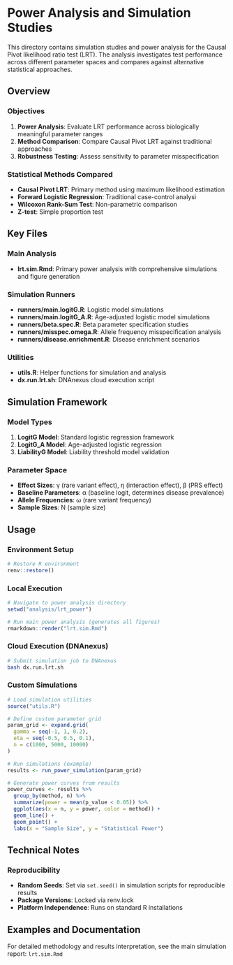 # Power Analysis and Simulation Studies

This directory contains simulation studies and power analysis for the Causal Pivot likelihood ratio test (LRT).
The analysis investigates test performance across different parameter spaces and compares against alternative statistical approaches.

## Overview

### Objectives
1. **Power Analysis**: Evaluate LRT performance across biologically meaningful parameter ranges
2. **Method Comparison**: Compare Causal Pivot LRT against traditional approaches
3. **Robustness Testing**: Assess sensitivity to parameter misspecification

### Statistical Methods Compared
- **Causal Pivot LRT**: Primary method using maximum likelihood estimation
- **Forward Logistic Regression**: Traditional case-control analysi
- **Wilcoxon Rank-Sum Test**: Non-parametric comparison
- **Z-test**: Simple proportion test

## Key Files

### Main Analysis
- **lrt.sim.Rmd**: Primary power analysis with comprehensive simulations and figure generation

### Simulation Runners
- **runners/main.logitG.R**: Logistic model simulations
- **runners/main.logitG_A.R**: Age-adjusted logistic model simulations
- **runners/beta.spec.R**: Beta parameter specification studies
- **runners/misspec.omega.R**: Allele frequency misspecification analysis
- **runners/disease.enrichment.R**: Disease enrichment scenarios

### Utilities
- **utils.R**: Helper functions for simulation and analysis
- **dx.run.lrt.sh**: DNAnexus cloud execution script

## Simulation Framework

### Model Types
1. **LogitG Model**: Standard logistic regression framework
2. **LogitG_A Model**: Age-adjusted logistic regression
3. **LiabilityG Model**: Liability threshold model validation

### Parameter Space
- **Effect Sizes**: γ (rare variant effect), η (interaction effect), β (PRS effect)
- **Baseline Parameters**: α (baseline logit, determines disease prevalence)
- **Allele Frequencies**: ω (rare variant frequency) 
- **Sample Sizes**: N (sample size)

## Usage

### Environment Setup
```r
# Restore R environment
renv::restore()
```

### Local Execution
```r
# Navigate to power analysis directory
setwd("analysis/lrt_power")

# Run main power analysis (generates all figures)
rmarkdown::render("lrt.sim.Rmd")
```

### Cloud Execution (DNAnexus)
```bash
# Submit simulation job to DNAnexus
bash dx.run.lrt.sh
```

### Custom Simulations
```r
# Load simulation utilities
source("utils.R")

# Define custom parameter grid
param_grid <- expand.grid(
  gamma = seq(-1, 1, 0.2),
  eta = seq(-0.5, 0.5, 0.1),
  n = c(1000, 5000, 10000)
)

# Run simulations (example)
results <- run_power_simulation(param_grid)

# Generate power curves from results
power_curves <- results %>%
  group_by(method, n) %>%
  summarize(power = mean(p_value < 0.05)) %>%
  ggplot(aes(x = n, y = power, color = method)) +
  geom_line() +
  geom_point() +
  labs(x = "Sample Size", y = "Statistical Power")
```

## Technical Notes

### Reproducibility
- **Random Seeds**: Set via `set.seed()` in simulation scripts for reproducible results
- **Package Versions**: Locked via renv.lock
- **Platform Independence**: Runs on standard R installations

## Examples and Documentation

For detailed methodology and results interpretation, see the main simulation report: `lrt.sim.Rmd`
